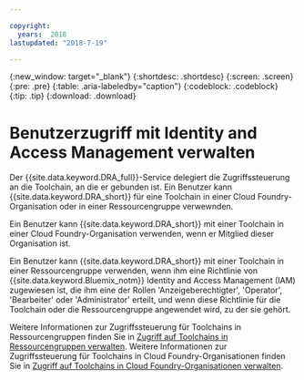 ```yaml
---

copyright:
  years:  2018
lastupdated: "2018-7-19"

---
```


{:new_window: target="_blank"}
{:shortdesc: .shortdesc}
{:screen: .screen}
{:pre: .pre}
{:table: .aria-labeledby="caption"}
{:codeblock: .codeblock}
{:tip: .tip}
{:download: .download}


# Benutzerzugriff mit Identity and Access Management verwalten

Der {{site.data.keyword.DRA_full}}-Service delegiert die Zugriffssteuerung an die Toolchain, an die er gebunden ist. Ein Benutzer kann {{site.data.keyword.DRA_short}} für eine Toolchain in einer Cloud Foundry-Organisation oder in einer Ressourcengruppe verwewnden. 

Ein Benutzer kann {{site.data.keyword.DRA_short}} mit einer Toolchain in einer Cloud Foundry-Organisation verwenden, wenn er Mitglied dieser Organisation ist.

Ein Benutzer kann {{site.data.keyword.DRA_short}} mit einer Toolchain in einer Ressourcengruppe verwenden, wenn ihm eine Richtlinie von {{site.data.keyword.Bluemix_notm}} Identity and Access Management (IAM) zugewiesen ist, die ihm eine der Rollen 'Anzeigeberechtigter', 'Operator', 'Bearbeiter' oder 'Administrator' erteilt, und wenn diese Richtlinie für die Toolchain oder die Ressourcengruppe angewendet wird, zu der sie gehört.

Weitere Informationen zur Zugriffssteuerung für Toolchains in Ressourcengruppen finden Sie in [Zugriff auf Toolchains in Ressourcengruppen verwalten](/docs/services/ContinuousDelivery/toolchains_using.html#managing_access_resource_groups). Weitere Informationen zur Zugriffssteuerung für Toolchains in Cloud Foundry-Organisationen finden Sie in [Zugriff auf Toolchains in Cloud Foundry-Organisationen verwalten](/docs/services/ContinuousDelivery/toolchains_using.html#managing_access_orgs).
